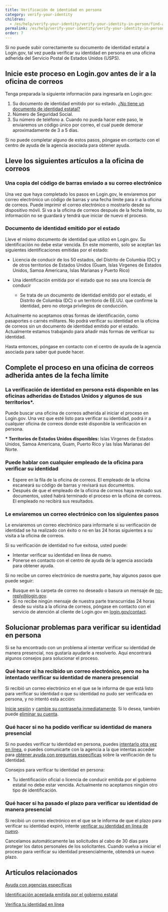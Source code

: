 ```yaml
---
title: Verificación de identidad en persona
category: verify-your-identity
children: 
  - /es/help/verify-your-identity/verify-your-identity-in-person/find-a-participating-post-office/
permalink: /es/help/verify-your-identity/verify-your-identity-in-person/
order: 7
---
```

Si no puede subir correctamente su documento de identidad estatal a Login.gov, tal vez pueda verificar su identidad en persona en una oficina adherida del Servicio Postal de Estados Unidos (USPS).

## Inicie este proceso en Login.gov antes de ir a la oficina de correos 

Tenga preparada la siguiente información para ingresarla en Login.gov:

1. Su documento de identidad emitido por su estado. [¿No tiene un documento de identidad estatal?](/es/help/verify-your-identity/accepted-state-issued-identification/)
2. Número de Seguridad Social.
3. Su número de teléfono
   a. Cuando no pueda hacer este paso, le enviaremos un código único por correo, el cual puede demorar aproximadamente de 3 a 5 días. 

Si no puede completar alguno de estos pasos, póngase en contacto con el centro de ayuda de la agencia asociada para obtener ayuda.

## Lleve los siguientes artículos a la oficina de correos

### Una copia del código de barras enviado a su correo electrónico

Una vez que haya completado los pasos en Login.gov, le enviaremos por correo electrónico un código de barras y una fecha límite para ir a la oficina de correos. Puede imprimir el correo electrónico o mostrarlo desde su dispositivo móvil. Si va a la oficina de correos después de la fecha límite, su información no se guardará y tendrá que iniciar de nuevo el proceso.

### Documento de identidad emitido por el estado

Lleve el mismo documento de identidad que utilizó en Login.gov. Su identificación no debe estar vencida. En este momento, solo se aceptan las siguientes identificaciones emitidas por el estado: 

* Licencia de conducir de los 50 estados, del Distrito de Columbia (DC) y de otros territorios de Estados Unidos (Guam, Islas Vírgenes de Estados Unidos, Samoa Americana, Islas Marianas y Puerto Rico)
* Una identificación emitida por el estado que no sea una licencia de conducir

  * Se trata de un documento de identidad emitido por el estado, el Distrito de Columbia (DC) o un territorio de EE.UU. que confirme la identidad, pero no otorga privilegios de conducción.

Actualmente no aceptamos otras formas de identificación, como pasaportes o carnés militares. No podrá verificar su identidad en la oficina de correos sin un documento de identidad emitido por el estado. Actualmente estamos trabajando para añadir más formas de verificar su identidad.

Hasta entonces, póngase en contacto con el centro de ayuda de la agencia asociada para saber qué puede hacer.

## Complete el proceso en una oficina de correos adherida antes de la fecha límite

### La verificación de identidad en persona está disponible en las oficinas adheridas de Estados Unidos y algunos de sus territorios*. 

Puede buscar una oficina de correos adherida al iniciar el proceso en Login.gov. Una vez que esté listo para verificar su identidad, podrá ir a cualquier oficina de correos donde esté disponible la verificación en persona.

**\* Territorios de Estados Unidos disponibles:** Islas Vírgenes de Estados Unidos, Samoa Americana, Guam, Puerto Rico y las Islas Marianas del Norte.

### Puede hablar con cualquier empleado de la oficina para verificar su identidad

* Espere en la fila de la oficina de correos. El empleado de la oficina escaneará su código de barras y revisará sus documentos.
* Después de que el empleado de la oficina de correos haya revisado sus documentos, usted habrá terminado el proceso en la oficina de correos. El empleado no recibirá sus resultados.

### Le enviaremos un correo electrónico con los siguientes pasos

Le enviaremos un correo electrónico para informarle si su verificación de identidad se ha realizado con éxito o no en las 24 horas siguientes a su visita a la oficina de correos.

Si su verificación de identidad no fue exitosa, usted puede:

* Intentar verificar su identidad en línea de nuevo.
* Ponerse en contacto con el centro de ayuda de la agencia asociada para obtener ayuda.

Si no recibe un correo electrónico de nuestra parte, hay algunos pasos que puede seguir:

* Busque en la carpeta de correo no deseado o basura un mensaje de [no-reply@login.gov](mailto:no-reply@login.gov).
* Si no recibe ningún mensaje de nuestra parte transcurridas 24 horas desde su visita a la oficina de correos, póngase en contacto con el servicio de atención al cliente de Login.gov en [login.gov/contact](https://login.gov/contact).

## Solucionar problemas para verificar su identidad en persona

Si se ha encontrado con un problema al intentar verificar su identidad de manera presencial, nos gustaría ayudarle a resolverlo. Aquí encontrará algunos consejos para solucionar el proceso.

### Qué hacer si ha recibido un correo electrónico, pero no ha intentado verificar su identidad de manera presencial

Si recibió un correo electrónico en el que se le informa de que está listo para verificar su identidad o que su identidad no pudo ser verificada en persona, y no intentó esta acción: 

[Inicie sesión](https://secure.login.gov/es/) y [cambie su contraseña inmediatamente](/es/help/manage-your-account/change-your-password/). Si lo desea, también puede [eliminar su cuenta](/es/help/manage-your-account/delete-your-account/).

### Qué hacer si no ha podido verificar su identidad de manera presencial

Si no puedes verificar tu identidad en persona, puedes [intentarlo otra vez en línea](/es/help/verify-your-identity/how-to-verify-your-identity/), o puedes comunicarte con la agencia a la que intentas acceder para [obtener ayuda con preguntas específicas](/es/help/specific-agencies/overview/) sobre la verificación de tu identidad.

Consejos para verificar tu identidad en persona:

* Tu identificación oficial o licencia de conducir emitida por el gobierno estatal no debe estar vencida. Actualmente no aceptamos ningún otro tipo de identificación.

### Qué hacer si ha pasado el plazo para verificar su identidad de manera presencial

Si recibió un correo electrónico en el que se le informa de que el plazo para verificar su identidad expiró, intente [verificar su identidad en línea de nuevo](/es/help/verify-your-identity/how-to-verify-your-identity/).

Cancelamos automáticamente las solicitudes al cabo de 30 días para proteger los datos personales de los solicitantes. Cuando vuelva a iniciar el proceso para verificar su identidad presencialmente, obtendrá un nuevo plazo.

## Artículos relacionados

[Ayuda con agencias específicas](/es/help/specific-agencies/overview/)

[Identificación aceptada emitida por el gobierno estatal](/es/help/verify-your-identity/accepted-state-issued-identification/)

[Verifica tu identidad en línea](/es/help/verify-your-identity/how-to-verify-your-identity/)